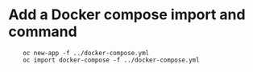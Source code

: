 # Add a Docker compose import and command
```
    oc new-app -f ../docker-compose.yml
    oc import docker-compose -f ../docker-compose.yml
```
